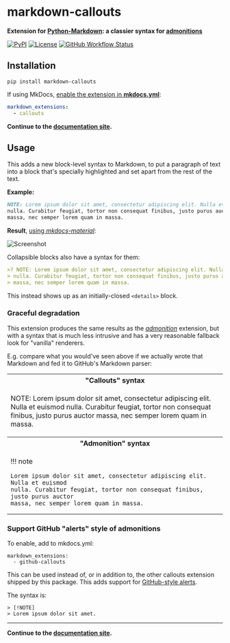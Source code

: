 # markdown-callouts

**Extension for [Python-Markdown][]: a classier syntax for [admonitions](https://squidfunk.github.io/mkdocs-material/reference/admonitions/#usage)**

[![PyPI](https://img.shields.io/pypi/v/markdown-callouts)](https://pypi.org/project/markdown-callouts/)
[![License](https://img.shields.io/github/license/oprypin/markdown-callouts)](https://github.com/oprypin/markdown-callouts/blob/master/LICENSE.md)
[![GitHub Workflow Status](https://img.shields.io/github/actions/workflow/status/oprypin/markdown-callouts/ci.yml.svg)](https://github.com/oprypin/markdown-callouts/actions?query=event%3Apush+branch%3Amaster)

[python-markdown]: https://python-markdown.github.io/
[admonition]: https://python-markdown.github.io/extensions/admonition/
[mkdocs]: https://www.mkdocs.org/
[documentation site]: https://oprypin.github.io/markdown-callouts/

## Installation

```shell
pip install markdown-callouts
```

If using MkDocs, [enable the extension in **mkdocs.yml**](https://www.mkdocs.org/user-guide/configuration/#markdown_extensions):

```yaml
markdown_extensions:
  - callouts
```

**Continue to the [documentation site][].**

## Usage

This adds a new block-level syntax to Markdown, to put a paragraph of text into a block that's specially highlighted and set apart from the rest of the text.

**Example:**

```markdown
NOTE: Lorem ipsum dolor sit amet, consectetur adipiscing elit. Nulla et euismod
nulla. Curabitur feugiat, tortor non consequat finibus, justo purus auctor
massa, nec semper lorem quam in massa.
```

**Result**, [using *mkdocs-material*](https://squidfunk.github.io/mkdocs-material/reference/admonitions/#usage):

![Screenshot](https://user-images.githubusercontent.com/371383/119063216-dc001700-b9d8-11eb-8092-763e5d02d9f4.png)

Collapsible blocks also have a syntax for them:

```markdown
>? NOTE: Lorem ipsum dolor sit amet, consectetur adipiscing elit. Nulla et euismod
> nulla. Curabitur feugiat, tortor non consequat finibus, justo purus auctor
> massa, nec semper lorem quam in massa.
```

This instead shows up as an initially-closed `<details>` block.

### Graceful degradation

This extension produces the same results as the *[admonition][]* extension, but with a syntax that is much less intrusive and has a very reasonable fallback look for "vanilla" renderers.

E.g. compare what you would've seen above if we actually wrote that Markdown and fed it to GitHub's Markdown parser:

<table markdown="1">
<tr><th>"Callouts" syntax</th></tr>
<tr><td>

NOTE: Lorem ipsum dolor sit amet, consectetur adipiscing elit. Nulla et euismod
nulla. Curabitur feugiat, tortor non consequat finibus, justo purus auctor
massa, nec semper lorem quam in massa.

</td></tr>
<tr><th>"Admonition" syntax</th></tr>
<tr><td>

!!! note

    Lorem ipsum dolor sit amet, consectetur adipiscing elit. Nulla et euismod
    nulla. Curabitur feugiat, tortor non consequat finibus, justo purus auctor
    massa, nec semper lorem quam in massa.

</td></tr>
</table>

### Support GitHub "alerts" style of admonitions

To enable, add to mkdocs.yml:
```
markdown_extensions:
  - github-callouts
```
This can be used instead of, or in addition to, the other callouts extension shipped by this package. This adds support for [GitHub-style alerts](https://docs.github.com/en/get-started/writing-on-github/getting-started-with-writing-and-formatting-on-github/basic-writing-and-formatting-syntax#alerts).

The syntax is:
```
> [!NOTE]
> Lorem ipsum dolor sit amet.
```

---

**Continue to the [documentation site][].**
